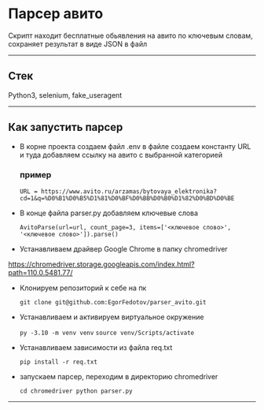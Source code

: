 
# Парсер авито
Скрипт находит бесплатные обьявления на авито  по ключевым словам, сохраняет результат в виде JSON в файл
***

## Стек
Python3, selenium, fake_useragent
***

## Как запустить парсер
* В корне проекта создаем файл .env в файле создаем константу URL и туда добавляем ссылку на авито с выбранной категорией
    
    ### пример
	`
	URL = https://www.avito.ru/arzamas/bytovaya_elektronika?cd=1&q=%D0%B1%D0%B5%D1%81%D0%BF%D0%BB%D0%B0%D1%82%D0%BD%D0%BE
	`

* В  конце файла parser.py добавляем ключевые слова

    `
    AvitoParse(url=url, count_page=3, items=['<ключевое слово>', '<ключевое слово>']).parse()
    `

* Устанавливаем драйвер Google Chrome в папку chromedriver

https://chromedriver.storage.googleapis.com/index.html?path=110.0.5481.77/


* Клонируем репозиторий к себе на пк

    `
    git clone git@github.com:EgorFedotov/parser_avito.git
    `


* Устанавливаем и активируем виртуальное окружение  

	`
    py -3.10 -m venv venv
    `
    `
    source venv/Scripts/activate
    `
   
   
* Устанавливаем зависимости из файла req.txt
 
	`
    pip install -r req.txt
    `
 


* запускаем парсер, переходим в директорию chromedriver

    `
    cd chromedriver
	python parser.py
    `
***
